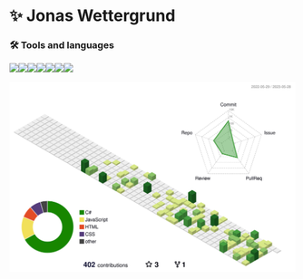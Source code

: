 # ✨ Jonas Wettergrund



### 🛠 Tools and languages
 
 <img height="30px" src="https://img.shields.io/badge/C%23-239120?style=for-the-badge&logo=c-sharp&logoColor=white" /><img height="30px" src="https://img.shields.io/badge/.NET-5C2D91?style=for-the-badge&logo=.net&logoColor=white" /><img height="30px" src="https://img.shields.io/badge/JavaScript-F7DF1E?style=for-the-badge&logo=JavaScript&logoColor=white" /><img height="30px" src="https://img.shields.io/badge/React-20232A?style=for-the-badge&logo=react&logoColor=61DAFB" /><img height="30px" src="https://img.shields.io/badge/SQL-316192?style=for-the-badge&logo=PostgreSQL&logoColor=white" /><img height="30px" src="https://img.shields.io/badge/HTML-ebebeb?style=for-the-badge&logo=html5&logoColor=e44d26" /><img height="30px" src="https://img.shields.io/badge/CSS-ebebeb?style=for-the-badge&logo=CSS3&logoColor=1572b6" />
 


 
 <img src="profile-3d-contrib/profile-green-animate.svg" />
 
 
 

<!--
**wettergrund/wettergrund** is a ✨ _special_ ✨ repository because its `README.md` (this file) appears on your GitHub profile.

Here are some ideas to get you started:

- 🔭 I’m currently working on ...
- 🌱 I’m currently learning ...
- 👯 I’m looking to collaborate on ...
- 🤔 I’m looking for help with ...
- 💬 Ask me about ...
- 📫 How to reach me: ...
- 😄 Pronouns: ...
- ⚡ Fun fact: ...
-->
